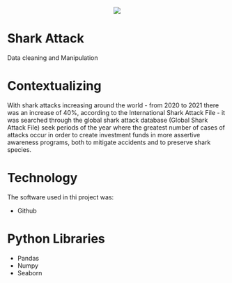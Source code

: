 <p align="center">
  <img src="https://user-images.githubusercontent.com/84355628/182189598-6e717b2d-bc41-4fa0-83b0-222530624c47.png" />
</p>


# Shark Attack 

Data cleaning and Manipulation

# Contextualizing

With shark attacks increasing around the world - from 2020 to 2021 there was an increase of 40%, according to the International Shark Attack File - it was searched through the global shark attack database (Global Shark Attack File) seek periods of the year where the greatest number of cases of attacks occur in order to create investment funds in more assertive awareness programs, both to mitigate accidents and to preserve shark species.

# Technology 

The software used in thi project was:

- Github

# Python Libraries 

- Pandas
- Numpy
- Seaborn
